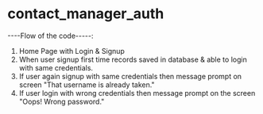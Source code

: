 # contact_manager_auth


----Flow of the code-----:
1) Home Page with Login & Signup
2) When user signup first time records saved in database & able to login with same credentials.
3) If user again signup with same credentials then message prompt on screen "That username is already taken."
4) If user login with wrong credentials then message prompt on the screen "Oops! Wrong password."

